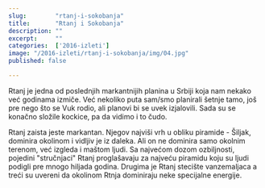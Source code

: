 ```yaml
---
slug:        "rtanj-i-sokobanja"
title:       "Rtanj i Sokobanja"
description: ""
excerpt:     ""
categories:  ['2016-izleti']
image: "/2016-izleti/rtanj-i-sokobanja/img/04.jpg"
published: false

---
```


Rtanj je jedna od poslednjih markantnijih planina u Srbiji koja nam nekako već godinama izmiče. Već nekoliko puta sam/smo
planirali šetnje tamo, još pre nego što se Vuk rodio, ali planovi bi se uvek izjalovili. Sada su se konačno složile kockice,
pa da vidimo i to čudo.

Rtanj zaista jeste markantan. Njegov najviši vrh u obliku piramide - Šiljak, dominira okolinom i vidljiv je iz daleka. 
Ali on ne dominira samo okolnim terenom, već izgleda i maštom ljudi. Sa najvećom dozom ozbiljnosti, pojedini "stručnjaci"
Rtanj proglašavaju za najveću piramidu koju su ljudi podigli pre mnogo hiljada godina. Drugima je Rtanj stecište 
vanzemaljaca a treći su uvereni da okolinom Rtnja dominiraju neke specijalne energije.